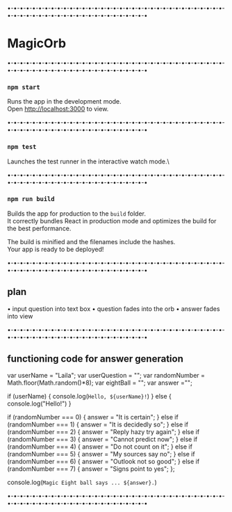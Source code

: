 •-•-•-•-•-•-•-•-•-•-•-•-•-•-•-•-•-•-•-•-•-•-•-•-•-•-•-•-•-•-•-•-•-•-•-•-•-•-•-•-•-•-•-•-•-•-•-•-•-•-•-•-•-•-•-•-•-•

# MagicOrb

•-•-•-•-•-•-•-•-•-•-•-•-•-•-•-•-•-•-•-•-•-•-•-•-•-•-•-•-•-•-•-•-•-•-•-•-•-•-•-•-•-•-•-•-•-•-•-•-•-•-•-•-•-•-•-•-•-•

### `npm start`

Runs the app in the development mode.\
Open [http://localhost:3000](http://localhost:3000) to view.

•-•-•-•-•-•-•-•-•-•-•-•-•-•-•-•-•-•-•-•-•-•-•-•-•-•-•-•-•-•-•-•-•-•-•-•-•-•-•-•-•-•-•-•-•-•-•-•-•-•-•-•-•-•-•-•-•-•
### `npm test`

Launches the test runner in the interactive watch mode.\

•-•-•-•-•-•-•-•-•-•-•-•-•-•-•-•-•-•-•-•-•-•-•-•-•-•-•-•-•-•-•-•-•-•-•-•-•-•-•-•-•-•-•-•-•-•-•-•-•-•-•-•-•-•-•-•-•-•

### `npm run build`

Builds the app for production to the `build` folder.\
It correctly bundles React in production mode and optimizes the build for the best performance.

The build is minified and the filenames include the hashes.\
Your app is ready to be deployed!

•-•-•-•-•-•-•-•-•-•-•-•-•-•-•-•-•-•-•-•-•-•-•-•-•-•-•-•-•-•-•-•-•-•-•-•-•-•-•-•-•-•-•-•-•-•-•-•-•-•-•-•-•-•-•-•-•-•

## plan

• input question into text box
• question fades into the orb
• answer fades into view

•-•-•-•-•-•-•-•-•-•-•-•-•-•-•-•-•-•-•-•-•-•-•-•-•-•-•-•-•-•-•-•-•-•-•-•-•-•-•-•-•-•-•-•-•-•-•-•-•-•-•-•-•-•-•-•-•-•

## functioning code for answer generation

var userName = "Laila";
var userQuestion = "";
var randomNumber = Math.floor(Math.random()*8);
var eightBall = "";
var answer ="";

if (userName) {
  console.log(`Hello, ${userName}!`)
} else {
  console.log("Hello!")
}

if (randomNumber === 0) {
 answer = "It is certain";
} else if (randomNumber === 1) {
 answer = "It is decidedly so";
} else if (randomNumber === 2) {
 answer = "Reply hazy try again";
} else if (randomNumber === 3) {
 answer = "Cannot predict now";
} else if (randomNumber === 4) {
 answer = "Do not count on it";
} else if (randomNumber === 5) {
 answer = "My sources say no";
} else if (randomNumber === 6) {
 answer = "Outlook not so good";
} else if (randomNumber === 7) {
 answer = "Signs point to yes";
};

console.log(`Magic Eight ball says ... ${answer}.`)

•-•-•-•-•-•-•-•-•-•-•-•-•-•-•-•-•-•-•-•-•-•-•-•-•-•-•-•-•-•-•-•-•-•-•-•-•-•-•-•-•-•-•-•-•-•-•-•-•-•-•-•-•-•-•-•-•-•
